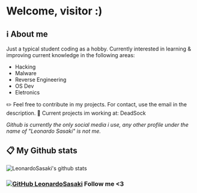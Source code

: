 # Welcome, visitor :)

<h2> ℹ️ About me </h2>

Just a typical student coding as a hobby. Currently interested in learning & improving current knowledge in the following areas:
* Hacking
* Malware
* Reverse Engineering
* OS Dev
* Eletronics

✏️ Feel free to contribute in my projects. For contact, use the email in the description.
📂 Current projects im working at: DeadSock

<p><em>Github is currently the only social media i use, any other profile under the name of "Leonardo Sasaki" is not me.</br></em></p>

<h2> 📋 My Github stats </h2>

![LeonardoSasaki's github stats](https://github-readme-stats.vercel.app/api?username=LeonardoSasaki&show_icons=true&title_color=fff&icon_color=79ff97&text_color=9f9f9f&bg_color=151515)

### [![GitHub LeonardoSasaki](https://img.shields.io/github/followers/LeonardoSasaki?label=follow&style=social)](https://github.com/LeonardoSasaki) Follow me <3
